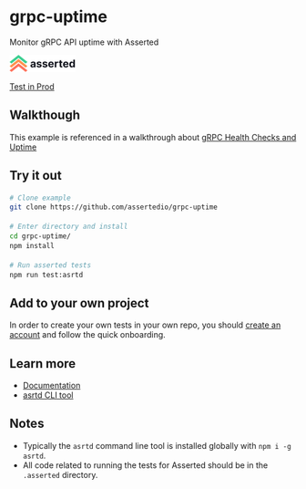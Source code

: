 # grpc-uptime
Monitor gRPC API uptime with Asserted

![asserted.io](https://raw.githubusercontent.com/assertedio/grpc-uptime/master/images/logo.png)

[Test in Prod](https://asserted.io)

## Walkthough

This example is referenced in a walkthrough about [gRPC Health Checks and Uptime](https://asserted.io/posts/grpc-health-check-uptime)

## Try it out

```bash
# Clone example
git clone https://github.com/assertedio/grpc-uptime

# Enter directory and install
cd grpc-uptime/
npm install

# Run asserted tests
npm run test:asrtd
```

## Add to your own project
In order to create your own tests in your own repo, you should [create an account](https://app.asserted.io) and follow the quick onboarding.

## Learn more
- [Documentation](https://docs.asserted.io)
- [asrtd CLI tool](https://github.com/assertedio/asrtd)

## Notes

- Typically the `asrtd` command line tool is installed globally with `npm i -g asrtd`.
- All code related to running the tests for Asserted should be in the `.asserted` directory. 
